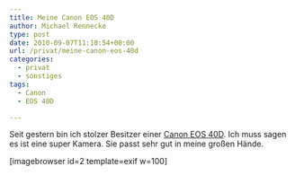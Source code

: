 ```yaml
---
title: Meine Canon EOS 40D
author: Michael Rennecke
type: post
date: 2010-09-07T11:10:54+00:00
url: /privat/meine-canon-eos-40d
categories:
  - privat
  - sonstiges
tags:
  - Canon
  - EOS 40D

---
```

Seit gestern bin ich stolzer Besitzer einer [Canon EOS 40D][1]. Ich muss sagen es ist eine super Kamera. Sie passt sehr gut in meine großen Hände.

[imagebrowser id=2 template=exif w=100]

 [1]: http://www.traumflieger.de/desktop/kameras/cam_40d.php